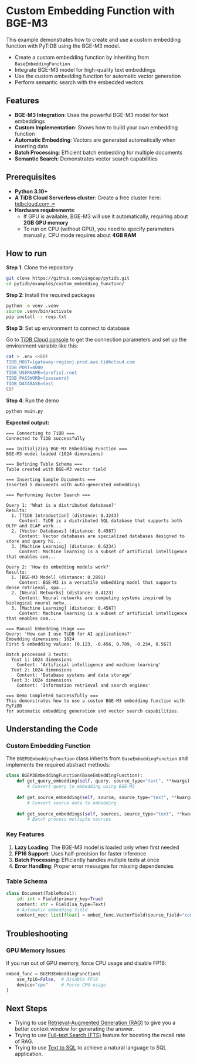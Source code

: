 # Custom Embedding Function with BGE-M3

This example demonstrates how to create and use a custom embedding function with PyTiDB using the BGE-M3 model.

* Create a custom embedding function by inheriting from `BaseEmbeddingFunction`
* Integrate BGE-M3 model for high-quality text embeddings
* Use the custom embedding function for automatic vector generation
* Perform semantic search with the embedded vectors

## Features

- **BGE-M3 Integration**: Uses the powerful BGE-M3 model for text embeddings
- **Custom Implementation**: Shows how to build your own embedding function
- **Automatic Embedding**: Vectors are generated automatically when inserting data
- **Batch Processing**: Efficient batch embedding for multiple documents
- **Semantic Search**: Demonstrates vector search capabilities

## Prerequisites

- **Python 3.10+**  
- **A TiDB Cloud Serverless cluster**: Create a free cluster here: [tidbcloud.com ↗️](https://tidbcloud.com/?utm_source=github&utm_medium=referral&utm_campaign=pytidb_readme)  
- **Hardware requirements**:  
  - If GPU is available, BGE-M3 will use it automatically, requiring about **2GB GPU memory**  
  - To run on CPU (without GPU), you need to specify parameters manually; CPU mode requires about **4GB RAM**  

## How to run

**Step 1**: Clone the repository

```bash
git clone https://github.com/pingcap/pytidb.git
cd pytidb/examples/custom_embedding_function/
```

**Step 2**: Install the required packages

```bash
python -m venv .venv
source .venv/bin/activate
pip install -r reqs.txt
```

**Step 3**: Set up environment to connect to database

Go to [TiDB Cloud console](https://tidbcloud.com/clusters) to get the connection parameters and set up the environment variable like this:

```bash
cat > .env <<EOF
TIDB_HOST={gateway-region}.prod.aws.tidbcloud.com
TIDB_PORT=4000
TIDB_USERNAME={prefix}.root
TIDB_PASSWORD={password}
TIDB_DATABASE=test
EOF
```

**Step 4**: Run the demo

```bash
python main.py
```

**Expected output:**

```plain
=== Connecting to TiDB ===
Connected to TiDB successfully

=== Initializing BGE-M3 Embedding Function ===
BGE-M3 model loaded (1024 dimensions)

=== Defining Table Schema ===
Table created with BGE-M3 vector field

=== Inserting Sample Documents ===
Inserted 5 documents with auto-generated embeddings

=== Performing Vector Search ===

Query 1: 'What is a distributed database?'
Results:
  1. [TiDB Introduction] (distance: 0.3243)
     Content: TiDB is a distributed SQL database that supports both OLTP and OLAP work...
  2. [Vector Databases] (distance: 0.4567)
     Content: Vector databases are specialized databases designed to store and query hi...
  3. [Machine Learning] (distance: 0.6234)
     Content: Machine learning is a subset of artificial intelligence that enables com...

Query 2: 'How do embedding models work?'
Results:
  1. [BGE-M3 Model] (distance: 0.2891)
     Content: BGE-M3 is a versatile embedding model that supports dense retrieval, spa...
  2. [Neural Networks] (distance: 0.4123)
     Content: Neural networks are computing systems inspired by biological neural netw...
  3. [Machine Learning] (distance: 0.4567)
     Content: Machine learning is a subset of artificial intelligence that enables com...

=== Manual Embedding Usage ===
Query: 'How can I use TiDB for AI applications?'
Embedding dimensions: 1024
First 5 embedding values: [0.123, -0.456, 0.789, -0.234, 0.567]

Batch processed 3 texts:
  Text 1: 1024 dimensions
    Content: 'Artificial intelligence and machine learning'
  Text 2: 1024 dimensions
    Content: 'Database systems and data storage'
  Text 3: 1024 dimensions
    Content: 'Information retrieval and search engines'

=== Demo Completed Successfully ===
This demonstrates how to use a custom BGE-M3 embedding function with PyTiDB
for automatic embedding generation and vector search capabilities.
```

## Understanding the Code

### Custom Embedding Function

The `BGEM3EmbeddingFunction` class inherits from `BaseEmbeddingFunction` and implements the required abstract methods:

```python
class BGEM3EmbeddingFunction(BaseEmbeddingFunction):
    def get_query_embedding(self, query, source_type="text", **kwargs) -> List[float]:
        # Convert query to embedding using BGE-M3
        
    def get_source_embedding(self, source, source_type="text", **kwargs) -> List[float]:
        # Convert source data to embedding
        
    def get_source_embeddings(self, sources, source_type="text", **kwargs) -> List[List[float]]:
        # Batch process multiple sources
```

### Key Features

1. **Lazy Loading**: The BGE-M3 model is loaded only when first needed
2. **FP16 Support**: Uses half-precision for faster inference
3. **Batch Processing**: Efficiently handles multiple texts at once
4. **Error Handling**: Proper error messages for missing dependencies

### Table Schema

```python
class Document(TableModel):
    id: int = Field(primary_key=True)
    content: str = Field(sa_type=Text)
    # Automatic embedding field
    content_vec: list[float] = embed_func.VectorField(source_field="content")
```

## Troubleshooting

### GPU Memory Issues

If you run out of GPU memory, force CPU usage and disable FP16:

```python
embed_func = BGEM3EmbeddingFunction(
    use_fp16=False,  # Disable FP16
    device="cpu"     # Force CPU usage
)
```

## Next Steps

- Trying to use [Retrieval-Augmented Generation (RAG)](/examples/rag/README.md) to give you a better context window for generating the answer.
- Trying to use [Full-text Search (FTS)](/examples/image_search/README.md) feature for boosting the recall rate of RAG.
- Trying to use [Text to SQL](/examples/text2sql/README.md) to achieve a natural language to SQL application.